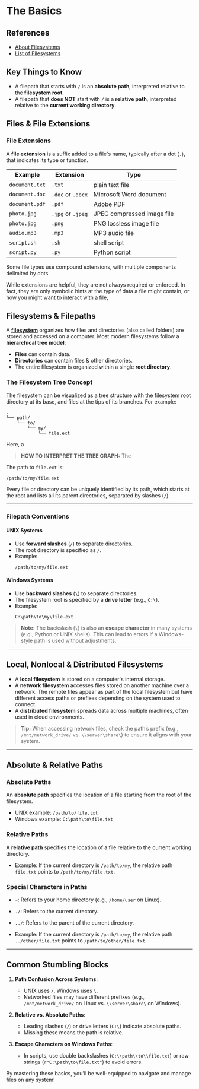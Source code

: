 # The Basics

## References

- [About Filesystems](https://en.wikipedia.org/wiki/File_system)
- [List of Filesystems](https://en.wikipedia.org/wiki/List_of_file_systems)

## Key Things to Know

- A filepath that starts with `/` is an **absolute path**, interpreted relative to the **filesystem root**.
- A filepath that **does NOT** start with `/` is a **relative path**, interpreted relative to the **current working directory**.

## Files & File Extensions

### File Extensions

A **file extension** is a suffix added to a file's name, typically after a dot (`.`), that indicates its type or function.

| Example        | Extension         | Type                       |
|----------------|-------------------|----------------------------|
| `document.txt` | `.txt`            | plain text file            |
| `document.doc` | `.doc` or `.docx` | Microsoft Word document    |
| `document.pdf` | `.pdf`            | Adobe PDF                  |
| `photo.jpg`    | `.jpg` or `.jpeg` | JPEG compressed image file |
| `photo.jpg`    | `.png`            | PNG lossless image file    |
| `audio.mp3`    | `.mp3`            | MP3 audio file             |
| `script.sh`    | `.sh`             | shell script               |
| `script.py`    | `.py`             | Python script              |


Some file types use compound extensions, with multiple components delimited by dots.

While extensions are helpful, they are not always required or enforced. In fact, they are only symbolic hints at the type of data a file might contain, or how you might want to interact with a file, 

## Filesystems & Filepaths

A [**filesystem**](https://en.wikipedia.org/wiki/File_system) organizes how files and directories (also called folders) are stored and accessed on a computer. Most modern filesystems follow a **hierarchical tree model**:
- **Files** can contain data.
- **Directories** can contain files & other directories.
- The entire filesystem is organized within a single **root directory**.

### The Filesystem Tree Concept

The filesystem can be visualized as a tree structure with the filesystem root directory at its base, and files at the tips of its branches. For example:
```plaintext
.
└── path/
    └── to/
        └── my/
            └── file.ext
```
Here, a 

> **HOW TO INTERPRET THE TREE GRAPH:** The 

The path to `file.ext` is:
```plaintext
/path/to/my/file.ext
```

Every file or directory can be uniquely identified by its path, which starts at the root and lists all its parent directories, separated by slashes (`/`).

---

### Filepath Conventions

#### UNIX Systems
- Use **forward slashes** (`/`) to separate directories.
- The root directory is specified as `/`.
- Example:
  ```plaintext
  /path/to/my/file.ext
  ```

#### Windows Systems
- Use **backward slashes** (`\`) to separate directories.
- The filesystem root is specified by a **drive letter** (e.g., `C:\`).
- Example:
  ```plaintext
  C:\path\to\my\file.ext
  ```

> **Note:** The backslash (`\`) is also an **escape character** in many systems (e.g., Python or UNIX shells). This can lead to errors if a Windows-style path is used without adjustments.

---


## Local, Nonlocal & Distributed Filesystems

- A **local filesystem** is stored on a computer's internal storage.
- A **network filesystem** accesses files stored on another machine over a network. The remote files appear as part of the local filesystem but have different access paths or prefixes depending on the system used to connect.
- A **distributed filesystem** spreads data across multiple machines, often used in cloud environments.

> **Tip:** When accessing network files, check the path’s prefix (e.g., `/mnt/network_drive/` vs. `\\server\share\`) to ensure it aligns with your system.

---

## Absolute & Relative Paths

### Absolute Paths
An **absolute path** specifies the location of a file starting from the root of the filesystem.
- UNIX example: `/path/to/file.txt`
- Windows example: `C:\path\to\file.txt`

### Relative Paths
A **relative path** specifies the location of a file relative to the current working directory.
- Example: If the current directory is `/path/to/my`, the relative path `file.txt` points to `/path/to/my/file.txt`.

### Special Characters in Paths
- `~`: Refers to your home directory (e.g., `/home/user` on Linux).
- `./`: Refers to the current directory.
- `../`: Refers to the parent of the current directory.

- Example: If the current directory is `/path/to/my`, the relative path `../other/file.txt` points to `/path/to/other/file.txt`.

---

## Common Stumbling Blocks

1. **Path Confusion Across Systems**:
   - UNIX uses `/`, Windows uses `\`.
   - Networked files may have different prefixes (e.g., `/mnt/network_drive/` on Linux vs. `\\server\share\` on Windows).

2. **Relative vs. Absolute Paths**:
   - Leading slashes (`/`) or drive letters (`C:\`) indicate absolute paths.
   - Missing these means the path is relative.

3. **Escape Characters on Windows Paths**:
   - In scripts, use double backslashes (`C:\\path\\to\\file.txt`) or raw strings (`r"C:\path\to\file.txt"`) to avoid errors.

By mastering these basics, you’ll be well-equipped to navigate and manage files on any system!
